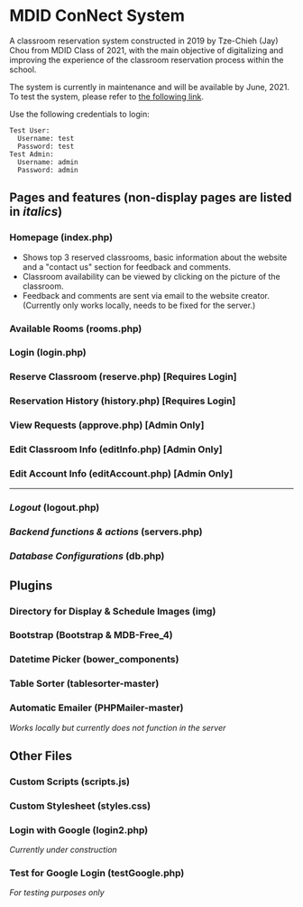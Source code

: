 # MDID ConNect System
A classroom reservation system constructed in 2019 by Tze-Chieh (Jay) Chou from MDID Class of 2021, with the main objective of digitalizing and improving the experience of the classroom reservation process within the school.

The system is currently in maintenance and will be available by June, 2021. To test the system, please refer to [the following link](https://mdidconnect.herokuapp.com).

Use the following credentials to login:
```
Test User:
  Username: test
  Password: test
Test Admin:
  Username: admin
  Password: admin
```

## Pages and features (non-display pages are listed in *italics*)
### Homepage (index.php)
  * Shows top 3 reserved classrooms, basic information about the website and a "contact us" section for feedback and comments.
  * Classroom availability can be viewed by clicking on the picture of the classroom.
  * Feedback and comments are sent via email to the website creator. (Currently only works locally, needs to be fixed for the server.)

### Available Rooms (rooms.php)

### Login (login.php)

### Reserve Classroom (reserve.php) [Requires Login]

### Reservation History (history.php) [Requires Login]

### View Requests (approve.php) [Admin Only]

### Edit Classroom Info (editInfo.php) [Admin Only]

### Edit Account Info (editAccount.php) [Admin Only]
---
### *Logout* (logout.php)
### *Backend functions & actions* (servers.php) 
### *Database Configurations* (db.php)

## Plugins
### Directory for Display & Schedule Images (img)
### Bootstrap (Bootstrap & MDB-Free_4)
### Datetime Picker (bower_components)
### Table Sorter (tablesorter-master)
### Automatic Emailer (PHPMailer-master)
  *Works locally but currently does not function in the server*

## Other Files
### Custom Scripts (scripts.js)
### Custom Stylesheet (styles.css)
### Login with Google (login2.php)
  *Currently under construction*
### Test for Google Login (testGoogle.php)
  *For testing purposes only*
